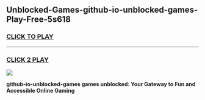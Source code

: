
## Unblocked-Games-github-io-unblocked-games-Play-Free-5s618
<h3>
<a href="https://premium76.site?title=github-io-unblocked-games&ref=10A">CLICK TO PLAY</a></h3>
<hr>

<h3>
<a href="https://premium76.site?title=github-io-unblocked-games&ref=10A">CLICK 2 PLAY</a>
  
</h3>

<a href="https://premium76.site?title=github-io-unblocked-games&ref=10A"><img src="https://clearcache.store/games.png"></a>


**github-io-unblocked-games games unblocked: Your Gateway to Fun and Accessible Online Gaming**
